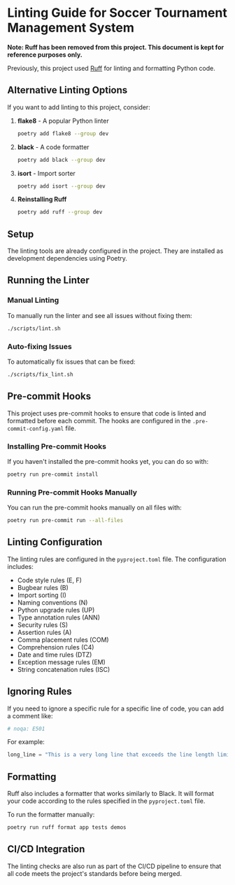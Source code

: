 # Linting Guide for Soccer Tournament Management System

**Note: Ruff has been removed from this project. This document is kept for reference purposes only.**

Previously, this project used [Ruff](https://github.com/astral-sh/ruff) for linting and formatting Python code.

## Alternative Linting Options

If you want to add linting to this project, consider:

1. **flake8** - A popular Python linter
   ```bash
   poetry add flake8 --group dev
   ```

2. **black** - A code formatter
   ```bash
   poetry add black --group dev
   ```

3. **isort** - Import sorter
   ```bash
   poetry add isort --group dev
   ```

4. **Reinstalling Ruff**
   ```bash
   poetry add ruff --group dev
   ```

## Setup

The linting tools are already configured in the project. They are installed as development dependencies using Poetry.

## Running the Linter

### Manual Linting

To manually run the linter and see all issues without fixing them:

```bash
./scripts/lint.sh
```

### Auto-fixing Issues

To automatically fix issues that can be fixed:

```bash
./scripts/fix_lint.sh
```

## Pre-commit Hooks

This project uses pre-commit hooks to ensure that code is linted and formatted before each commit. The hooks are configured in the `.pre-commit-config.yaml` file.

### Installing Pre-commit Hooks

If you haven't installed the pre-commit hooks yet, you can do so with:

```bash
poetry run pre-commit install
```

### Running Pre-commit Hooks Manually

You can run the pre-commit hooks manually on all files with:

```bash
poetry run pre-commit run --all-files
```

## Linting Configuration

The linting rules are configured in the `pyproject.toml` file. The configuration includes:

- Code style rules (E, F)
- Bugbear rules (B)
- Import sorting (I)
- Naming conventions (N)
- Python upgrade rules (UP)
- Type annotation rules (ANN)
- Security rules (S)
- Assertion rules (A)
- Comma placement rules (COM)
- Comprehension rules (C4)
- Date and time rules (DTZ)
- Exception message rules (EM)
- String concatenation rules (ISC)

## Ignoring Rules

If you need to ignore a specific rule for a specific line of code, you can add a comment like:

```python
# noqa: E501
```

For example:

```python
long_line = "This is a very long line that exceeds the line length limit but we need to keep it this way"  # noqa: E501
```

## Formatting

Ruff also includes a formatter that works similarly to Black. It will format your code according to the rules specified in the `pyproject.toml` file.

To run the formatter manually:

```bash
poetry run ruff format app tests demos
```

## CI/CD Integration

The linting checks are also run as part of the CI/CD pipeline to ensure that all code meets the project's standards before being merged. 